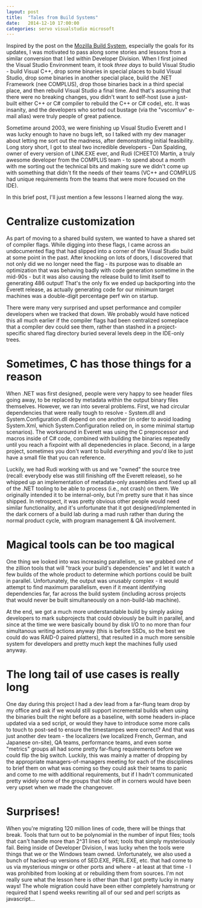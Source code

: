 ```yaml
---
layout: post
title:  "Tales from Build Systems"
date:   2014-12-10 17:00:00
categories: servo visualstudio microsoft
---
```


Inspired by the post on the [Mozilla Build System](http://glandium.org/blog/?p=3318), especially the goals for its updates, I was motivated to pass along some stories and lessons from a similar conversion that I led within Developer Division. When I first joined the Visual Studio Environment team, it took *three days* to build Visual Studio - build Visual C++, drop some binaries in special places to build Visual Studio, drop some binaries in another special place, build the .NET Framework (nee COMPLUS), drop those binaries back in a third special place, and then rebuild Visual Studio a final time. And that's assuming that there were no breaking changes, you didn't want to self-host (use a just-built either C++ or C# compiler to rebuild the C++ or C# code), etc. It was insanity, and the developers who sorted out bustage (via the "vscomluv" e-mail alias) were truly people of great patience.

Sometime around 2003, we were finishing up Visual Studio Everett and I was lucky enough to have no bugs left, so I talked with my dev manager about letting me sort out the madness, after demonstrating initial feasibility. Long story short, I got to steal two incredible developers - Dan Spalding, owner of every version of LINK.EXE ever, and Rudi (CHEETO) Martin, a truly awesome developer from the COMPLUS team - to spend about a month with me sorting out the technical bits and making sure we didn't come up with something that didn't fit the needs of their teams (VC++ and COMPLUS had unique requirements from the teams that were more focused on the IDE).

In this brief post, I'll just mention a few lessons I learned along the way.

# Centralize customization

As part of moving to a shared build system, we wanted to have a shared set of compiler flags. While digging into these flags, I came across an undocumented flag that had slipped into a corner of the Visual Studio build at some point in the past. After knocking on lots of doors, I discovered that not only did we no longer need the flag - its purpose was to disable an optimization that was behaving badly with code generation sometime in the mid-90s - but it was also causing the release build to limit itself to generating 486 output! That's the only fix we ended up backporting into the Everett release, as actually generating code for our minimum target machines was a double-digit percentage perf win on startup.

There were many very surprised and upset performance and compiler developers when we tracked that down. We probably would have noticed this all much earlier if the compiler flags had been centralized someplace that a compiler dev could see them, rather than stashed in a project-specific shared flag directory buried several levels deep in the IDE-only trees.

# Sometimes, C has those things for a reason

When .NET was first designed, people were very happy to see header files going away, to be replaced by metadata within the output binary files themselves. However, we ran into several problems. First, we had circular dependencies that were really tough to resolve - System.dll and System.Configuration.dll depend on one another (in order to avoid loading System.Xml, which System.Configuration relied on, in some minimal startup scenarios). The workaround in Everett was using the C preprocessor and macros inside of C# code, combined with building the binaries repeatedly until you reach a fixpoint with all depenedencies in place. Second, in a large project, sometimes you don't want to build *everything* and you'd like to just have a small file that you can reference.

Luckily, we had Rudi working with us and we "owned" the source tree (recall: everybody else was still finishing off the Everett release), so he whipped up an implementation of metadata-only assemblies and fixed up all of the .NET tooling to be able to process (i.e., not crash) on them. We originally intended it to be internal-only, but I'm pretty sure that it has since shipped. In retrospect, it was pretty obvious other people would need similar functionality, and it's unfortunate that it got designed/implemented in the dark corners of a build lab during a mad rush rather than during the normal product cycle, with program management & QA involvement.

# Magical tools can be too magical

One thing we looked into was increasing parallelism, so we grabbed one of the zillion tools that will "track your build's dependencies" and let it watch a few builds of the whole product to determine which portions could be built in parallel. Unfortunately, the output was unusably complex - it would attempt to find maximum parallelism, even if it meant identifying dependencies far, far across the build system (including across projects that would never be built simultaneously on a non-build-lab machine).

At the end, we got a much more understandable build by simply asking developers to mark subprojects that could obviously be built in parallel, and since at the time we were basically bound by disk I/O to no more than four simultanous writing actions anyway (this is before SSDs, so the best we could do was RAID-0 paired platters), that resulted in a much more sensible system for developers and pretty much kept the machines fully used anyway.

# The long tail of use cases is really long

One day during this project I had a dev lead from a far-flung team drop by my office and ask if we would still support incremental builds when using the binaries built the night before as a baseline, with some headers in-place updated via a sed script, or would they have to introduce some more calls to touch to post-sed to ensure the timestampes were correct? And that was just another dev team - the localizers (we localized French, German, and Japanese on-site), QA teams, performance teams, and even some "metrics" groups all had some pretty far-flung requirements before we could flip the big switch. Luckily, this was mainly a matter of dropping by the appropriate managers-of-managers meeting for each of the disciplines to brief them on what was coming so they could ask their teams to panic and come to me with additional requirements, but if I hadn't communicated pretty widely some of the groups that hide off in corners would have been very upset when we made the changeover.

# Surprises!

When you're migrating 120 million lines of code, there will be things that break. Tools that turn out to be polynomial in the number of input files; tools that can't handle more than 2^31 lines of text; tools that simply mysteriously fail. Being inside of Developer Division, I was lucky when the tools were things that we or the Windows team owned. Unfortunately, we also used a bunch of hacked-up versions of SED.EXE, PERL.EXE, etc. that had come to us via mysterious mingw or other ports and where - at least at that time - I was prohibited from looking at or rebuilding them from sources. I'm not really sure what the lesson here is other than that I got pretty lucky in many ways! The whole migration could have been either completely hamstrung or required that I spend weeks rewriting all of our sed and perl scripts as javascript...
